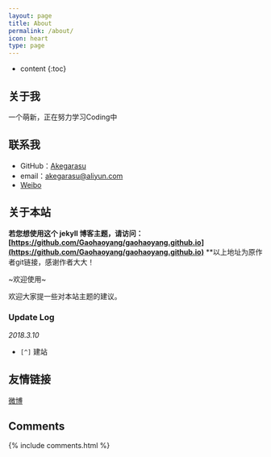 ```yaml
---
layout: page
title: About
permalink: /about/
icon: heart
type: page
---
```


* content
{:toc}

## 关于我

一个萌新，正在努力学习Coding中

## 联系我

* GitHub：[Akegarasu](https://github.com/Akegarasu)
* email：akegarasu@aliyun.com
* [Weibo](http://weibo.com/ltx2002)

## 关于本站

**若您想使用这个 jekyll 博客主题，请访问：[https://github.com/Gaohaoyang/gaohaoyang.github.io](https://github.com/Gaohaoyang/gaohaoyang.github.io)**
**以上地址为原作者git链接，感谢作者大大！

~欢迎使用~

欢迎大家提一些对本站主题的建议。

### Update Log

*2018.3.10*

- `[^]` 建站


## 友情链接

[微博](https://weibo.com/ltx2002/)

## Comments

{% include comments.html %}
